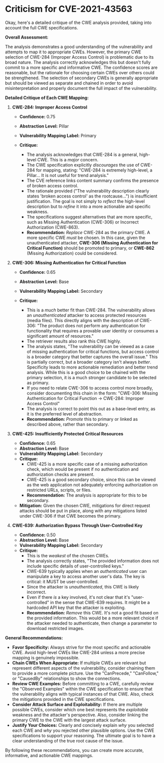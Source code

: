 # Criticism for CVE-2021-43563

Okay, here's a detailed critique of the CWE analysis provided, taking into account the full CWE specifications.

**Overall Assessment:**

The analysis demonstrates a good understanding of the vulnerability and attempts to map it to appropriate CWEs. However, the primary CWE selection of CWE-284 (Improper Access Control) is problematic due to its broad nature. The analysis correctly acknowledges this but doesn't fully commit to a more specific and informative CWE. The confidence scores are reasonable, but the rationale for choosing certain CWEs over others could be strengthened. The selection of secondary CWEs is generally appropriate but should be viewed as separate and chained in order to avoid misinterpretation and properly document the full impact of the vulnerability.

**Detailed Critique of Each CWE Mapping:**

1.  **CWE-284: Improper Access Control**

    *   **Confidence:** 0.75
    *   **Abstraction Level:** Pillar
    *   **Vulnerability Mapping Label:** Primary
    *   **Critique:**

        *   The analysis acknowledges that CWE-284 is a general, high-level CWE. This is a *major* concern.
        *   The CWE specification explicitly *discourages* the use of CWE-284 for mapping, stating: "CWE-284 is extremely high-level, a Pillar... It is not useful for trend analysis."
        *   The CVE reference links content summary confirms the presence of broken access control.
        *   The rationale provided ("The vulnerability description clearly states 'broken access control' as the rootcause...") is insufficient justification. The goal is not simply to *reflect* the high-level description but to *refine* it into a more actionable and specific weakness.
        *   The specifications suggest alternatives that are more specific, such as Missing Authentication (CWE-306) or Incorrect Authorization (CWE-863).
        *   **Recommendation:**  *Replace* CWE-284 as the primary CWE. A more specific CWE *must* be chosen. In this case, given the unauthenticated attacker, **CWE-306 (Missing Authentication for Critical Function)** should be promoted to primary, or **CWE-862** (Missing Authorization) could be considered.

2.  **CWE-306: Missing Authentication for Critical Function**

    *   **Confidence:** 0.65
    *   **Abstraction Level:** Base
    *   **Vulnerability Mapping Label:** Secondary
    *   **Critique:**

        *   This is a *much* better fit than CWE-284. The vulnerability allows an *unauthenticated* attacker to access protected resources (media files). This directly aligns with the description of CWE-306: "The product does not perform any authentication for functionality that requires a provable user identity or consumes a significant amount of resources."
        *   The retriever results also rank this CWE highly.
        *   The analysis states, "The vulnerability can be viewed as a case of missing authentication for critical functions, but access control is a broader category that better captures the overall issue." This is partially correct, but a broader category isn't always *better*. Specificity leads to more actionable remediation and better trend analysis. While this is a good choice to be chained with the primary selection, it is a much stronger candidate to be selected as primary.
        *   If you need to relate CWE-306 to access control more broadly, consider documenting this chain in the form:
            "CWE-306: Missing Authentication for Critical Function -> CWE-284: Improper Access Control"
        *   The analysis is correct to point this out as a base-level entry, as it is the preferred level of abstraction.
        *   **Recommendation:** *Promote* this to primary or linked as described above, rather than secondary.

3.  **CWE-425: Insufficiently Protected Critical Resources**

    *   **Confidence:** 0.65
    *   **Abstraction Level:** Base
    *   **Vulnerability Mapping Label:** Secondary
    *   **Critique:**
        *   CWE-425 is a more specific case of a missing authorization check, which would be present if no authentication and authorization checks are present.
        *   CWE-425 is a good secondary choice, since this can be viewed as the web application not adequately enforcing authorization on restricted URLs, scripts, or files.
        *   **Recommendation:** The analysis is appropriate for this to be secondary.
    *   **Mitigation:** Given the chosen CWE, mitigations for direct request attacks should be put in place, along with any mitigations listed under CWE-306 if that CWE becomes the primary.

4.  **CWE-639: Authorization Bypass Through User-Controlled Key**

    *   **Confidence:** 0.50
    *   **Abstraction Level:** Base
    *   **Vulnerability Mapping Label:** Secondary
    *   **Critique:**
        *   This is the *weakest* of the chosen CWEs.
        *   The analysis correctly states, "The provided information does not include specific details of user-controlled keys."
        *   CWE-639 typically applies when an *authenticated* user can manipulate a key to access another user's data. The key is critical:  it MUST be user-controlled.
        *   Since the attacker is *unauthenticated*, this CWE is likely incorrect.
        *   Even if there *is* a key involved, it's not clear that it's "user-controlled" in the sense that CWE-639 requires. It might be a hardcoded API key that the attacker is exploiting.
        *   **Recommendation:** *Remove* this CWE. It's not a good fit based on the provided information. This would be a more relevant choice if the attacker needed to authenticate, then change a parameter to download restricted images.

**General Recommendations:**

*   **Favor Specificity:**  Always strive for the most specific and actionable CWE. Avoid high-level CWEs like CWE-284 unless a more precise mapping is genuinely impossible.
*   **Chain CWEs When Appropriate:** If multiple CWEs are relevant but represent different aspects of the vulnerability, consider chaining them to provide a more complete picture. Use the "CanPrecede," "CanFollow," or "CausedBy" relationships to show the connections.
*   **Review CWE Examples:** Before committing to a CWE, carefully review the "Observed Examples" within the CWE specification to ensure that the vulnerability aligns with typical instances of that CWE. Also, check the mitigations provided in the CWE specifications.
*   **Consider Attack Surface and Exploitability:** If there are multiple possible CWEs, consider which one best represents the *exploitable* weakness and the attacker's perspective. Also, consider linking the primary CWE to the CWE with the largest attack surface.
*   **Justify Your Choices:** Clearly and concisely explain *why* you selected each CWE and *why* you rejected other plausible options. Use the CWE specifications to support your reasoning. The ultimate goal is to have a clear understanding of the true root cause of the issue.

By following these recommendations, you can create more accurate, informative, and actionable CWE mappings.